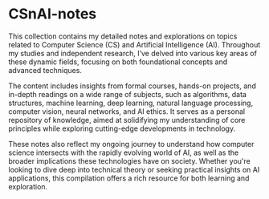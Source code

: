 # CSnAI-notes
This collection contains my detailed notes and explorations on topics related to Computer Science (CS) and Artificial Intelligence (AI). Throughout my studies and independent research, I’ve delved into various key areas of these dynamic fields, focusing on both foundational concepts and advanced techniques.

The content includes insights from formal courses, hands-on projects, and in-depth readings on a wide range of subjects, such as algorithms, data structures, machine learning, deep learning, natural language processing, computer vision, neural networks, and AI ethics. It serves as a personal repository of knowledge, aimed at solidifying my understanding of core principles while exploring cutting-edge developments in technology.

These notes also reflect my ongoing journey to understand how computer science intersects with the rapidly evolving world of AI, as well as the broader implications these technologies have on society. Whether you're looking to dive deep into technical theory or seeking practical insights on AI applications, this compilation offers a rich resource for both learning and exploration.
